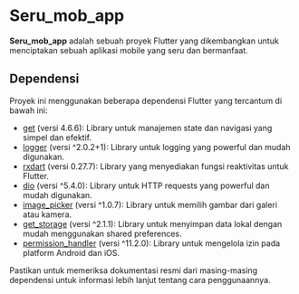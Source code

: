 # Seru_mob_app

**Seru_mob_app** adalah sebuah proyek Flutter yang dikembangkan untuk menciptakan sebuah aplikasi mobile yang seru dan bermanfaat.

## Dependensi

Proyek ini menggunakan beberapa dependensi Flutter yang tercantum di bawah ini:

- [get](https://pub.dev/packages/get) (versi 4.6.6): Library untuk manajemen state dan navigasi yang simpel dan efektif.
- [logger](https://pub.dev/packages/logger) (versi ^2.0.2+1): Library untuk logging yang powerful dan mudah digunakan.
- [rxdart](https://pub.dev/packages/rxdart) (versi 0.27.7): Library yang menyediakan fungsi reaktivitas untuk Flutter.
- [dio](https://pub.dev/packages/dio) (versi ^5.4.0): Library untuk HTTP requests yang powerful dan mudah digunakan.
- [image_picker](https://pub.dev/packages/image_picker) (versi ^1.0.7): Library untuk memilih gambar dari galeri atau kamera.
- [get_storage](https://pub.dev/packages/get_storage) (versi ^2.1.1): Library untuk menyimpan data lokal dengan mudah menggunakan shared preferences.
- [permission_handler](https://pub.dev/packages/permission_handler) (versi ^11.2.0): Library untuk mengelola izin pada platform Android dan iOS.

Pastikan untuk memeriksa dokumentasi resmi dari masing-masing dependensi untuk informasi lebih lanjut tentang cara penggunaannya.
